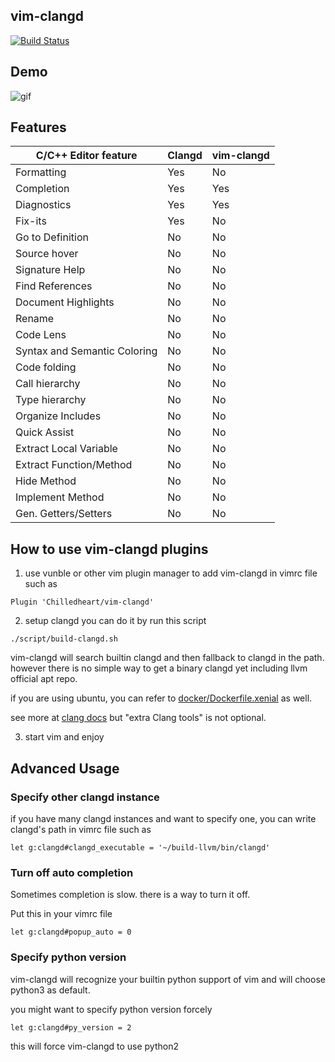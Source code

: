 ## vim-clangd
[![Build Status](https://travis-ci.org/Chilledheart/vim-clangd.svg?branch=master)](http://travis-ci.org/Chilledheart/vim-clangd)

## Demo

![gif](http://i.imgur.com/VY1x43j.gif)

## Features

|C/C++ Editor feature                |Clangd    |vim-clangd|
|------------------------------------|----------|----------|
|Formatting                          |Yes       |No        |
|Completion                          |Yes       |Yes       |
|Diagnostics                         |Yes       |Yes       |
|Fix-its                             |Yes       |No        |
|Go to Definition                    |No        |No        |
|Source hover                        |No        |No        |
|Signature Help                      |No        |No        |
|Find References                     |No        |No        |
|Document Highlights                 |No        |No        |
|Rename                              |No        |No        |
|Code Lens                           |No        |No        |
|Syntax and Semantic Coloring        |No        |No        |
|Code folding                        |No        |No        |
|Call hierarchy                      |No        |No        |
|Type hierarchy                      |No        |No        |
|Organize Includes                   |No        |No        |
|Quick Assist                        |No        |No        |
|Extract Local Variable              |No        |No        |
|Extract Function/Method             |No        |No        |
|Hide Method                         |No        |No        |
|Implement Method                    |No        |No        |
|Gen. Getters/Setters                |No        |No        |

## How to use vim-clangd plugins

1. use vunble or other vim plugin manager to add vim-clangd in vimrc file
such as
```
Plugin 'Chilledheart/vim-clangd'
```

2. setup clangd
you can do it by run this script
```
./script/build-clangd.sh
```
vim-clangd will search builtin clangd and then fallback to clangd in the path.
however there is no simple way to get a binary clangd yet including llvm
official apt repo.

if you are using ubuntu, you can refer to [docker/Dockerfile.xenial](https://github.com/Chilledheart/vim-clangd/blob/master/docker/Dockerfile.xenial) as well.

see more at [clang docs](https://clang.llvm.org/get_started.html) but "extra Clang tools" is not optional.

3. start vim and enjoy

## Advanced Usage

### Specify other clangd instance
if you have many clangd instances and want to specify one,
you can write clangd's path in vimrc file such as
```
let g:clangd#clangd_executable = '~/build-llvm/bin/clangd'
```

### Turn off auto completion
Sometimes completion is slow. there is a way to turn it off.

Put this in your vimrc file
```
let g:clangd#popup_auto = 0
```

### Specify python version
vim-clangd will recognize your builtin python support of vim and
will choose python3 as default.

you might want to specify python version forcely

```
let g:clangd#py_version = 2
```
this will force vim-clangd to use python2
